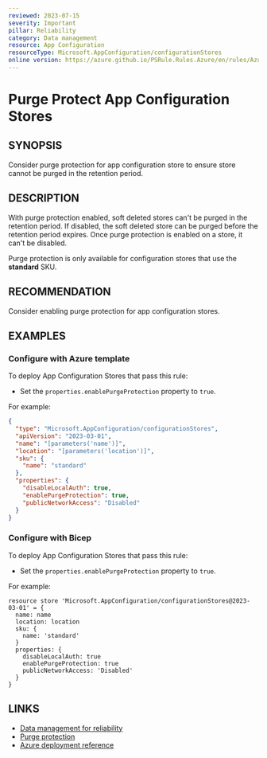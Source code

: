 ```yaml
---
reviewed: 2023-07-15
severity: Important
pillar: Reliability
category: Data management
resource: App Configuration
resourceType: Microsoft.AppConfiguration/configurationStores
online version: https://azure.github.io/PSRule.Rules.Azure/en/rules/Azure.AppConfig.PurgeProtect/
---
```


# Purge Protect App Configuration Stores

## SYNOPSIS

Consider purge protection for app configuration store to ensure store cannot be purged in the retention period.

## DESCRIPTION

With purge protection enabled, soft deleted stores can't be purged in the retention period.
If disabled, the soft deleted store can be purged before the retention period expires.
Once purge protection is enabled on a store, it can't be disabled.

Purge protection is only available for configuration stores that use the **standard** SKU.

## RECOMMENDATION

Consider enabling purge protection for app configuration stores.

## EXAMPLES

### Configure with Azure template

To deploy App Configuration Stores that pass this rule:

- Set the `properties.enablePurgeProtection` property to `true`.

For example:

```json
{
  "type": "Microsoft.AppConfiguration/configurationStores",
  "apiVersion": "2023-03-01",
  "name": "[parameters('name')]",
  "location": "[parameters('location')]",
  "sku": {
    "name": "standard"
  },
  "properties": {
    "disableLocalAuth": true,
    "enablePurgeProtection": true,
    "publicNetworkAccess": "Disabled"
  }
}
```

### Configure with Bicep

To deploy App Configuration Stores that pass this rule:

- Set the `properties.enablePurgeProtection` property to `true`.

For example:

```bicep
resource store 'Microsoft.AppConfiguration/configurationStores@2023-03-01' = {
  name: name
  location: location
  sku: {
    name: 'standard'
  }
  properties: {
    disableLocalAuth: true
    enablePurgeProtection: true
    publicNetworkAccess: 'Disabled'
  }
}
```

<!-- external:avm avm/res/app-configuration/configuration-store enablePurgeProtection -->

## LINKS

- [Data management for reliability](https://learn.microsoft.com/azure/architecture/framework/resiliency/data-management)
- [Purge protection](https://learn.microsoft.com/azure/azure-app-configuration/concept-soft-delete#purge-protection)
- [Azure deployment reference](https://learn.microsoft.com/azure/templates/microsoft.appconfiguration/configurationstores)
